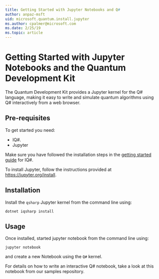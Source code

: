 ```yaml
---
title: Getting Started with Jupyter Notebooks and Q#
author: anpaz-msft
uid: microsoft.quantum.install.jupyter
ms.author: cpalmer@microsoft.com
ms.date: 2/25/19
ms.topic: article
---
```


# Getting Started with Jupyter Notebooks and the Quantum Development Kit #  

The Quantum Development Kit provides a Jupyter kernel for the Q# language, making it easy to write and simulate quantum algorithms using Q# interactively from a web browser.

## Pre-requisites ##

To get started you need:
- IQ#.
- Jupyter

Make sure you have followed the installation steps in the [getting started guide](xref:microsoft.quantum.install) for IQ#.

To install Jupyter, follow the instructions provided at https://jupyter.org/install.


## Installation ##

Install the `qsharp` Jupyter kernel from the command line using:

```
dotnet iqsharp install
```


## Usage ##

Once installed, started jupyter notebook from the command line using:

```
jupyter notebook
```

and create a new Notebook using the `Q#` kernel.

For details on how to write an interactive Q# notebook, take a look at this
notebook from our samples repository.



